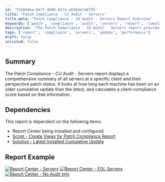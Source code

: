 ```yaml
---
id: 'f2a584ea-6b77-4b95-917a-a658da7a6785'
title: 'Patch Compliance - CU Audit - Servers'
title_meta: 'Patch Compliance - CU Audit - Servers Report Overview'
keywords: ['patch', 'compliance', 'audit', 'servers', 'report', 'cumulative', 'update']
description: 'The Patch Compliance - CU Audit - Servers report provides a detailed overview of the patch status of servers at a specific client, highlighting the duration each machine has been on an outdated cumulative update and calculating a compliance score for the client based on this data.'
tags: ['report', 'compliance', 'servers', 'update', 'performance']
draft: false
unlisted: false
---
```

## Summary

The Patch Compliance - CU Audit - Servers report displays a comprehensive summary of all servers at a specific client and their perspective patch status. It looks at how long each machine has been on an older cumulative update than the latest, and calculates a client compliance score based on that information.

## Dependencies

This report is dependent on the following items:

- Report Center being installed and configured
- [Script - Create Views for Patch Compliance Report](https://proval.itglue.com/5078775/docs/17897696)
- [Solution - Latest Installed Cumulative Update](https://proval.itglue.com/5078775/docs/12850104)

## Report Example

[![Report Center - Servers](thumbnail/2024-11-26_15_27_40-Report_Center_-_Servers.png)](large/2024-11-26_15_27_40-Report_Center_-_Servers.png)
[![Report Center - EOL Servers](thumbnail/2024-11-26_15_29_37-Report_Center_-_EOL_Servers.png)](large/2024-11-26_15_29_37-Report_Center_-_EOL_Servers.png)
[![Report Center - No Audit Info](thumbnail/2024-11-26_15_31_29-Report_Center_-_No_Audit_Info.png)](large/2024-11-26_15_31_29-Report_Center_-_No_Audit_Info.png)







